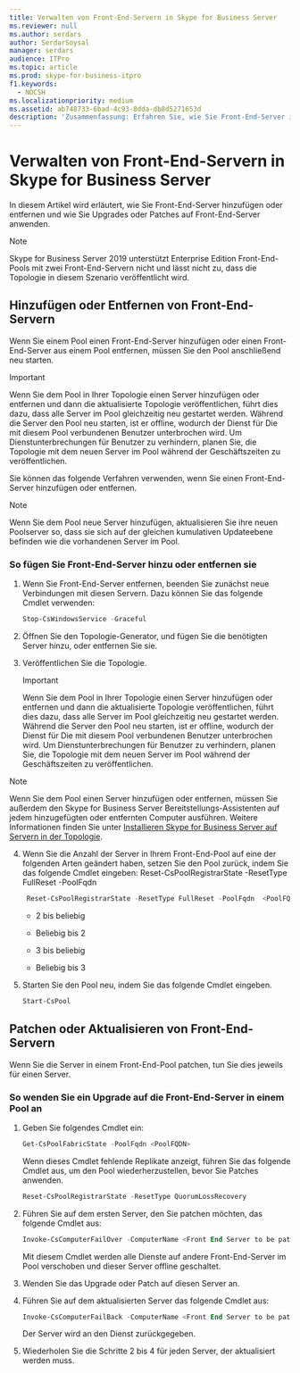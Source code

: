 ```yaml
---
title: Verwalten von Front-End-Servern in Skype for Business Server
ms.reviewer: null
ms.author: serdars
author: SerdarSoysal
manager: serdars
audience: ITPro
ms.topic: article
ms.prod: skype-for-business-itpro
f1.keywords:
  - NOCSH
ms.localizationpriority: medium
ms.assetid: ab748733-6bad-4c93-8dda-db8d5271653d
description: 'Zusammenfassung: Erfahren Sie, wie Sie Front-End-Server in Skype for Business Server hinzufügen, entfernen, patchen oder aktualisieren.'
---
```


# <a name="manage-front-end-servers-in-skype-for-business-server"></a>Verwalten von Front-End-Servern in Skype for Business Server
 
In diesem Artikel wird erläutert, wie Sie Front-End-Server hinzufügen oder entfernen und wie Sie Upgrades oder Patches auf Front-End-Server anwenden.

  > [!NOTE]
> Skype for Business Server 2019 unterstützt Enterprise Edition Front-End-Pools mit zwei Front-End-Servern nicht und lässt nicht zu, dass die Topologie in diesem Szenario veröffentlicht wird.

## <a name="add-or-remove-front-end-servers"></a>Hinzufügen oder Entfernen von Front-End-Servern
  
Wenn Sie einem Pool einen Front-End-Server hinzufügen oder einen Front-End-Server aus einem Pool entfernen, müssen Sie den Pool anschließend neu starten. 
  
> [!IMPORTANT]
> Wenn Sie dem Pool in Ihrer Topologie einen Server hinzufügen oder entfernen und dann die aktualisierte Topologie veröffentlichen, führt dies dazu, dass alle Server im Pool gleichzeitig neu gestartet werden. Während die Server den Pool neu starten, ist er offline, wodurch der Dienst für Die mit diesem Pool verbundenen Benutzer unterbrochen wird. Um Dienstunterbrechungen für Benutzer zu verhindern, planen Sie, die Topologie mit dem neuen Server im Pool während der Geschäftszeiten zu veröffentlichen. 
  
Sie können das folgende Verfahren verwenden, wenn Sie einen Front-End-Server hinzufügen oder entfernen.
  
> [!NOTE]
> Wenn Sie dem Pool neue Server hinzufügen, aktualisieren Sie ihre neuen Poolserver so, dass sie sich auf der gleichen kumulativen Updateebene befinden wie die vorhandenen Server im Pool. 
  
### <a name="to-add-or-remove-front-end-servers"></a>So fügen Sie Front-End-Server hinzu oder entfernen sie

1. Wenn Sie Front-End-Server entfernen, beenden Sie zunächst neue Verbindungen mit diesen Servern. Dazu können Sie das folgende Cmdlet verwenden:
    
   ```PowerShell
   Stop-CsWindowsService -Graceful
   ```

2. Öffnen Sie den Topologie-Generator, und fügen Sie die benötigten Server hinzu, oder entfernen Sie sie. 
    
3. Veröffentlichen Sie die Topologie.
    
    > [!IMPORTANT]
    > Wenn Sie dem Pool in Ihrer Topologie einen Server hinzufügen oder entfernen und dann die aktualisierte Topologie veröffentlichen, führt dies dazu, dass alle Server im Pool gleichzeitig neu gestartet werden. Während die Server den Pool neu starten, ist er offline, wodurch der Dienst für Die mit diesem Pool verbundenen Benutzer unterbrochen wird. Um Dienstunterbrechungen für Benutzer zu verhindern, planen Sie, die Topologie mit dem neuen Server im Pool während der Geschäftszeiten zu veröffentlichen. 
  
  > [!NOTE]
> Wenn Sie dem Pool einen Server hinzufügen oder entfernen, müssen Sie außerdem den Skype for Business Server Bereitstellungs-Assistenten auf jedem hinzugefügten oder entfernten Computer ausführen. Weitere Informationen finden Sie unter [Installieren Skype for Business Server auf Servern in der Topologie](../../deploy/install/install-skype-for-business-server.md).
  
4. Wenn Sie die Anzahl der Server in Ihrem Front-End-Pool auf eine der folgenden Arten geändert haben, setzen Sie den Pool zurück, indem Sie das folgende Cmdlet eingeben: Reset-CsPoolRegistrarState -ResetType FullReset -PoolFqdn 
    
   ```PowerShell
    Reset-CsPoolRegistrarState -ResetType FullReset -PoolFqdn  <PoolFQDN>
   ```

     - 2 bis beliebig
    
     - Beliebig bis 2
    
     - 3 bis beliebig
    
     - Beliebig bis 3
    
5. Starten Sie den Pool neu, indem Sie das folgende Cmdlet eingeben.
    
   ```PowerShell
   Start-CsPool
   ```

## <a name="patch-or-update-front-end-servers"></a>Patchen oder Aktualisieren von Front-End-Servern

Wenn Sie die Server in einem Front-End-Pool patchen, tun Sie dies jeweils für einen Server. 
  
### <a name="to-apply-an-upgrade-to-the-front-end-servers-in-a-pool"></a>So wenden Sie ein Upgrade auf die Front-End-Server in einem Pool an

1. Geben Sie folgendes Cmdlet ein:
    
   ```PowerShell
   Get-CsPoolFabricState -PoolFqdn <PoolFQDN>
   ```

     Wenn dieses Cmdlet fehlende Replikate anzeigt, führen Sie das folgende Cmdlet aus, um den Pool wiederherzustellen, bevor Sie Patches anwenden.
    
   ```PowerShell
   Reset-CsPoolRegistrarState -ResetType QuorumLossRecovery
   ```

2. Führen Sie auf dem ersten Server, den Sie patchen möchten, das folgende Cmdlet aus:
    
   ```PowerShell
   Invoke-CsComputerFailOver -ComputerName <Front End Server to be patched>
   ```

    Mit diesem Cmdlet werden alle Dienste auf andere Front-End-Server im Pool verschoben und dieser Server offline geschaltet.
    
3. Wenden Sie das Upgrade oder Patch auf diesen Server an.
    
4. Führen Sie auf dem aktualisierten Server das folgende Cmdlet aus:
    
   ```PowerShell
   Invoke-CsComputerFailBack -ComputerName <Front End Server to be patched>
   ```

    Der Server wird an den Dienst zurückgegeben.
    
5. Wiederholen Sie die Schritte 2 bis 4 für jeden Server, der aktualisiert werden muss.
